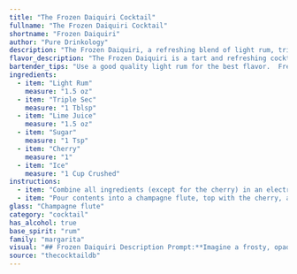 ```yaml
---
title: "The Frozen Daiquiri Cocktail"
fullname: "The Frozen Daiquiri Cocktail"
shortname: "Frozen Daiquiri"
author: "Pure Drinkology"
description: "The Frozen Daiquiri, a refreshing blend of light rum, triple sec, lime juice, sugar, and ice, belongs to the **Daiquiri family**. Originating in the early 20th century in Cuba, the Daiquiri is named after the nearby town of Daiquirí, where the drink was first concocted. "
flavor_description: "The Frozen Daiquiri is a tart and refreshing cocktail with a vibrant citrus flavor. The light rum adds a subtle sweetness and a touch of warmth, while the triple sec provides a hint of orange zest. The lime juice gives it a sharp, tangy acidity, balanced by the sweetness of the sugar. The ice creates a smooth, icy texture, making it the perfect summer drink. The cherry garnish adds a playful sweetness and a pop of color. "
bartender_tips: "Use a good quality light rum for the best flavor.  Freshly squeezed lime juice is key.  Don't be shy with the sugar - it balances the tartness.  For a truly frozen consistency, use a good amount of ice, blend until smooth, and don't over-blend.  A maraschino cherry garnish adds a classic touch. "
ingredients:
  - item: "Light Rum"
    measure: "1.5 oz"
  - item: "Triple Sec"
    measure: "1 Tblsp"
  - item: "Lime Juice"
    measure: "1.5 oz"
  - item: "Sugar"
    measure: "1 Tsp"
  - item: "Cherry"
    measure: "1"
  - item: "Ice"
    measure: "1 Cup Crushed"
instructions:
  - item: "Combine all ingredients (except for the cherry) in an electric blender and blend at a low speed for five seconds, then blend at a high speed until firm."
  - item: "Pour contents into a champagne flute, top with the cherry, and serve."
glass: "Champagne flute"
category: "cocktail"
has_alcohol: true
base_spirit: "rum"
family: "margarita"
visual: "## Frozen Daiquiri Description Prompt:**Imagine a frosty, opaque drink in a chilled glass. The color should be a vibrant, almost fluorescent, shade of lime green, reflecting the light with a subtle shimmer.  Tiny ice crystals cling to the sides of the glass, creating a delicate frost. A single, bright red maraschino cherry sits nestled at the bottom of the glass, adding a splash of color.  The texture is dense and smooth, like a creamy sorbet, with a gentle chill that lingers on the tongue.** **Bonus Prompt:****For added detail, describe the condensation forming on the outside of the glass, making it appear slightly blurry and adding to the overall chilled aesthetic.  Mention how the drink appears to be slightly translucent in certain areas, revealing the faint outline of the cherry at the bottom.** "
source: "thecocktaildb"
---
```


